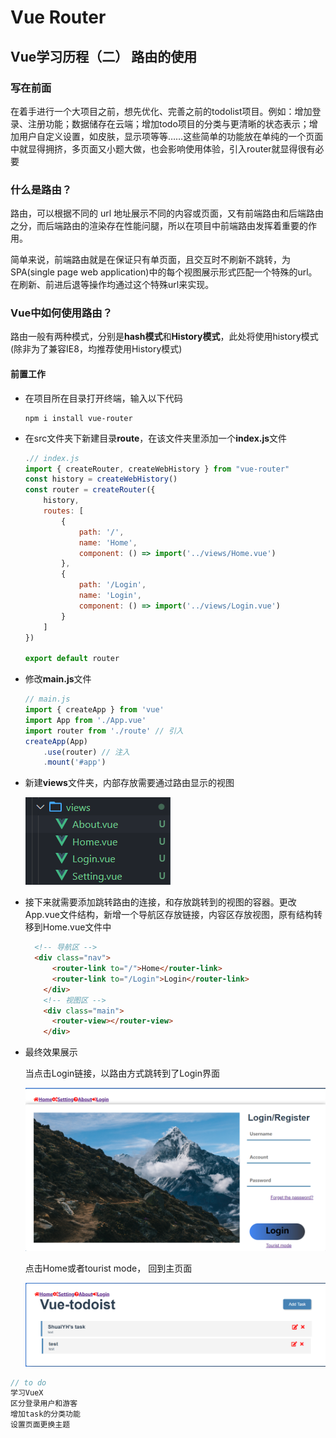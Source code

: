 # Vue Router


## Vue学习历程（二） 路由的使用

### 写在前面

在着手进行一个大项目之前，想先优化、完善之前的todolist项目。例如：增加登录、注册功能；数据储存在云端；增加todo项目的分类与更清晰的状态表示；增加用户自定义设置，如皮肤，显示项等等……这些简单的功能放在单纯的一个页面中就显得拥挤，多页面又小题大做，也会影响使用体验，引入router就显得很有必要

### 什么是路由？

路由，可以根据不同的 url 地址展示不同的内容或页面，又有前端路由和后端路由之分，而后端路由的渲染存在性能问腿，所以在项目中前端路由发挥着重要的作用。

简单来说，前端路由就是在保证只有单页面，且交互时不刷新不跳转，为SPA(single page web application)中的每个视图展示形式匹配一个特殊的url。在刷新、前进后退等操作均通过这个特殊url来实现。

### Vue中如何使用路由？

路由一般有两种模式，分别是**hash模式**和**History模式**，此处将使用history模式(除非为了兼容IE8，均推荐使用History模式)

#### 前置工作

- 在项目所在目录打开终端，输入以下代码

  ```
  npm i install vue-router
  ```

- 在src文件夹下新建目录**route**，在该文件夹里添加一个**index.js**文件

  ```js
  .// index.js
  import { createRouter, createWebHistory } from "vue-router"
  const history = createWebHistory()
  const router = createRouter({
      history,
      routes: [
          {
              path: '/',
              name: 'Home',
              component: () => import('../views/Home.vue')
          },
          {
              path: '/Login',
              name: 'Login',
              component: () => import('../views/Login.vue')
          }
      ]
  })
  
  export default router
  ```

- 修改**main.js**文件

  ```js
  // main.js
  import { createApp } from 'vue'
  import App from './App.vue'
  import router from './route' // 引入
  createApp(App)
      .use(router) // 注入
      .mount('#app')
  
  ```

- 新建**views**文件夹，内部存放需要通过路由显示的视图

  ![image-20210924200620604](/images/vue-router/image-20210924200620604.png)

- 接下来就需要添加跳转路由的连接，和存放跳转到的视图的容器。更改App.vue文件结构，新增一个导航区存放链接，内容区存放视图，原有结构转移到Home.vue文件中

  ```html
  	<!-- 导航区 --> 
  	<div class="nav">
        <router-link to="/">Home</router-link>
        <router-link to="/Login">Login</router-link>
      </div>
      <!-- 视图区 -->
      <div class="main">
        <router-view></router-view>
      </div>
  ```

- 最终效果展示

  当点击Login链接，以路由方式跳转到了Login界面

  ![image-20210924201100380](/images/vue-router/image-20210924201100380.png)

  点击Home或者tourist mode， 回到主页面

  ![image-20210924201215210](/images/vue-router/image-20210924201215210.png)



```js
// to do
学习VueX
区分登录用户和游客
增加task的分类功能
设置页面更换主题
```


